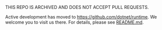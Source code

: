 THIS REPO IS ARCHIVED AND DOES NOT ACCEPT PULL REQUESTS.

Active development has moved to https://github.com/dotnet/runtime. We welcome
 you to visit us there. For details, please see [README.md](README.md).
